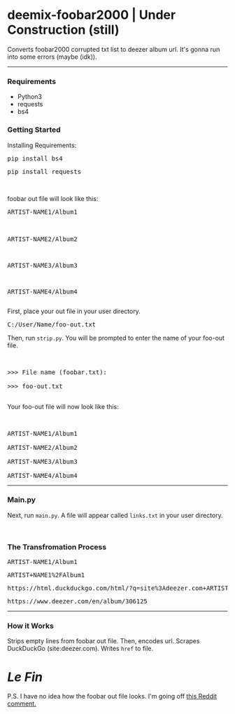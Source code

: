 # deemix-foobar2000 | Under Construction (still)
Converts foobar2000 corrupted txt list to deezer album url. It's gonna run into some errors (maybe (idk)).
<hr>

<h3>Requirements</h3>
<ul>
  <li>Python3</li>
  <li>requests</li>
  <li>bs4</li>
 </ul>
<h3>Getting Started</h3>
<p>Installing Requirements:</p>
<pre>pip install bs4</pre>
<pre>pip install requests</pre><br>
<p>foobar out file will look like this:</p>
<pre>
ARTIST-NAME1/Album1<br>

ARTIST-NAME2/Album2<br>

ARTIST-NAME3/Album3<br>

ARTIST-NAME4/Album4
</pre>
<p>First, place your out file in your user directory.</p>
<pre>C:/User/Name/foo-out.txt</pre>
<p>Then, run <code>strip.py</code>. You will be prompted to enter the name of your foo-out file.</p><br>
<pre>
>>> File name (foobar.txt):<br>
>>> foo-out.txt<br>
</pre>
<p>Your foo-out file will now look like this:</p><br>
<pre>
ARTIST-NAME1/Album1<br>
ARTIST-NAME2/Album2<br>
ARTIST-NAME3/Album3<br>
ARTIST-NAME4/Album4
</pre>
<hr>
<h3>Main.py</h3>
<p>Next, run <code>main.py</code>. A file will appear called <code>links.txt</code> in your user directory.</p><br>
<h3>The Transfromation Process</h3>
<pre>ARTIST-NAME1/Album1</pre>
<pre>ARTIST+NAME1%2FAlbum1</pre>
<pre>https://html.duckduckgo.com/html/?q=site%3Adeezer.com+ARTIST+NAME1%2FAlbum1</pre>
<pre>https://www.deezer.com/en/album/306125</pre>
<hr>
<h3>How it Works</h3>
<p>Strips empty lines from foobar out file. Then, encodes url. Scrapes DuckDuckGo (site:deezer.com). Writes <code>href</code> to file.</p>
<h1><b><i>Le Fin</i></b></h1>
<p>P.S. I have no idea how the foobar out file looks. I'm going off <a href="https://www.reddit.com/r/deemix/comments/nsvghm/how_replace_this_text_artistnamealbum_by_the/">this Reddit comment.
